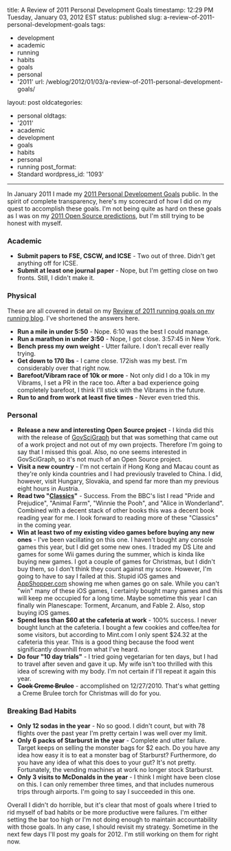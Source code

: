 title: A Review of 2011 Personal Development Goals
timestamp: 12:29 PM Tuesday, January 03, 2012 EST
status: published
slug: a-review-of-2011-personal-development-goals
tags:
- development
- academic
- running
- habits
- goals
- personal
- '2011'
url: /weblog/2012/01/03/a-review-of-2011-personal-development-goals/

layout: post
oldcategories:
- personal
oldtags:
- '2011'
- academic
- development
- goals
- habits
- personal
- running
post_format:
- Standard
wordpress_id: '1093'

---

In January 2011 I made my [2011 Personal Development Goals](http://patrick.wagstrom.net/weblog/2011/01/01/2011-personal-development-goals/) public. In the spirit of complete transparency, here's my scorecard of how I did on my quest to accomplish these goals. I'm not being quite as hard on these goals as I was on my [2011 Open Source predictions](http://patrick.wagstrom.net/weblog/2012/01/02/a-review-of-open-source-predictions-for-2011/), but I'm still trying to be honest with myself.

### Academic

  * **Submit papers to FSE, CSCW, and ICSE** - Two out of three. Didn't get anything off for ICSE.
  * **Submit at least one journal paper** - Nope, but I'm getting close on two fronts. Still, I didn't make it.

### Physical

These are all covered in detail on my [Review of 2011 running goals on my running blog](http://twentysixandtwo.wordpress.com/2011/12/30/running-goals-for-2011-looking-back/). I've shortened the answers here.

  * **Run a mile in under 5:50** - Nope. 6:10 was the best I could manage.
  * **Run a marathon in under 3:50** - Nope, I got close. 3:57:45 in New York.
  * **Bench press my own weight** - Utter failure. I don't recall ever really trying.
  * **Get down to 170 lbs** - I came close. 172ish was my best. I'm considerably over that right now.
  * **Barefoot/Vibram race of 10k or more** - Not only did I do a 10k in my Vibrams, I set a PR in the race too. After a bad experience going completely barefoot, I think I'll stick with the Vibrams in the future.
  * **Run to and from work at least five times** - Never even tried this.

### Personal

  * **Release a new and interesting Open Source project** - I kinda did this with the release of [GovSciGraph](https://github.com/pridkett/govscigraph) but that was something that came out of a work project and not out of my own projects. Therefore I'm going to say that I missed this goal. Also, no one seems interested in GovSciGraph, so it's not much of an Open Source project.
  * **Visit a new country** - I'm not certain if Hong Kong and Macau count as they're only kinda countries and I had previously traveled to China. I did, however, visit Hungary, Slovakia, and spend far more than my previous eight hours in Austria.
  * **Read two "[Classics](http://www.bbc.co.uk/arts/bigread/top100.shtml)"** - Success. From the BBC's list I read "Pride and Prejudice", "Animal Farm", "Winnie the Pooh", and "Alice in Wonderland". Combined with a decent stack of other books this was a decent book reading year for me. I look forward to reading more of these "Classics" in the coming year.
  * **Win at least two of my existing video games before buying any new ones** - I've been vacillating on this one. I haven't bought any console games this year, but I did get some new ones. I traded my DS Lite and games for some Wii games during the summer, which is kinda like buying new games. I got a couple of games for Christmas, but I didn't buy them, so I don't think they count against my score. However, I'm going to have to say I failed at this. Stupid iOS games and [AppShopper.com](http://www.appshopper.com/) showing me when games go on sale. While you can't "win" many of these iOS games, I certainly bought many games and this will keep me occupied for a long time. Maybe sometime this year I can finally win Planescape: Torment, Arcanum, and Fable 2. Also, stop buying iOS games.
  * **Spend less than $60 at the cafeteria at work** - 100% success. I never bought lunch at the cafeteria. I bought a few cookies and coffee/tea for some visitors, but according to Mint.com I only spent $24.32 at the cafeteria this year. This is a good thing because the food went significantly downhill from what I've heard.
  * **Do four "10 day trials"** - I tried going vegetarian for ten days, but I had to travel after seven and gave it up. My wife isn't too thrilled with this idea of screwing with my body. I'm not certain if I'll repeat it again this year.
  * **<del>Cook Creme Brulee</del>** - accomplished on 12/27/2010. That's what getting a Creme Brulee torch for Christmas will do for you.

### Breaking Bad Habits

  * **Only 12 sodas in the year** - No so good. I didn't count, but with 78 flights over the past year I'm pretty certain I was well over my limit.
  * **Only 6 packs of Starburst in the year** - Complete and utter failure. Target keeps on selling the monster bags for $2 each. Do you have any idea how easy it is to eat a monster bag of Starburst? Furthermore, do you have any idea of what this does to your gut? It's not pretty. Fortunately, the vending machines at work no longer stock Starburst.
  * **Only 3 visits to McDonalds in the year** - I think I might have been close on this. I can only remember three times, and that includes numerous trips through airports. I'm going to say I succeeded in this one.

Overall I didn't do horrible, but it's clear that most of goals where I tried to rid myself of bad habits or be more productive were failures. I'm either setting the bar too high or I'm not doing enough to maintain accountability with those goals. In any case, I should revisit my strategy. Sometime in the next few days I'll post my goals for 2012. I'm still working on them for right now.
